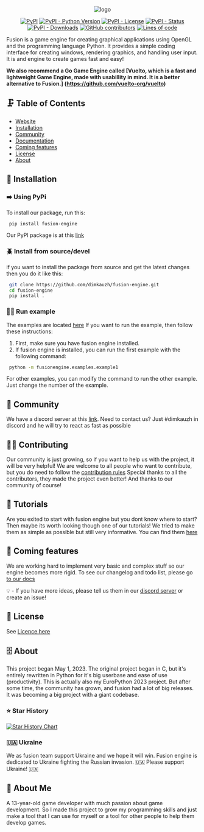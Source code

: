 <p align="center">
  <img src="icon/fusion-banner2.png" alt="logo">
</p>

<p align="center">
<a href="https://pypi.org/project/fusion-engine"><img alt="PyPI" src="https://img.shields.io/pypi/v/fusion-engine?color=blue"></a>
<a href="https://pypi.org/project/fusion-engine"><img alt="PyPI - Python Version" src="https://img.shields.io/pypi/pyversions/fusion-engine?color=blue"></a>
<a href="https://pypi.org/project/fusion-engine"><img alt="PyPI - License" src="https://img.shields.io/pypi/l/fusion-engine?color=blue"></a>
<a href="https://pypi.org/project/fusion-engine"><img alt="PyPI - Status" src="https://img.shields.io/pypi/status/fusion-engine?color=blue"></a>
<a href="https://pypi.org/project/fusion-engine"><img alt="PyPI - Downloads" src="https://img.shields.io/pypi/dm/fusion-engine?color=blue"></a>
<a href="https://github.com/fusionengine-org/fusion/graphs/contributors"><img alt="GitHub contributors" src="https://img.shields.io/github/contributors/fusionengine-org/fusion?color=blue"></a>
<a href="https://github.com/fusionengine-org/fusion"><img alt="Lines of code" src="https://www.aschey.tech/tokei/github/fusionengine-org/fusion"></a>
</p>


Fusion is a game engine for creating graphical applications using OpenGL and the programming language Python. It provides a simple coding interface for creating windows,
rendering graphics, and handling user input. It is and engine to create games fast and easy!

**We also recommend a Go Game Engine called [Vuelto, which is a fast and lightweight Game Engine, made with usabillity in mind. It is a better alternative to Fusion.] (https://github.com/vuelto-org/vuelto)**

## 🗜️ Table of Contents
- [Website](https://fusion-engine.tech/)
- [Installation](#💾-installation)
- [Community](#👥-community)
- [Documentation](<https://docs.fusion-engine.tech/>)
- [Coming features](#📯-coming-features)
- [License](#🪪-license)
- [About](#🗄️-about)


## 💾 Installation

### ➡️ Using PyPi
To install our package, run this:

```bash
 pip install fusion-engine
```

Our PyPI package is at this [link](<https://pypi.org/project/fusion-engine/>)

### 🪲 Install from source/devel
if you want to install the package from source and get the latest changes then you do it like this:

```bash
 git clone https://github.com/dimkauzh/fusion-engine.git
 cd fusion-engine
 pip install .
```

### 🏃‍♂️ Run example
The examples are located [here](https://github.com/fusionengine-org/fusion/tree/main/src/fusionengine/examples)
If you want to run the example, then follow these instructions:

1. First, make sure you have fusion engine installed.
2. If fusion engine is installed, you can run the first example with the following command:
```bash
 python -m fusionengine.examples.example1
```
For other examples, you can modify the command to run the other example. Just change the number of the example.

## 👥 Community
We have a discord server at this [link](<https://discord.gg/Smg3CK4ZMc>).
Need to contact us? Just #dimkauzh in discord and he will try to react as fast as possible

## 💁‍♂️ Contributing
Our community is just growing, so if you want to help us with the project,
it will be very helpful! We are welcome to all people who want to contribute, but you do need to follow the [contribution rules](CONTRIBUTING.md)
Special thanks to all the contributors, they made the project even better!
And thanks to our community of course!

## 🥎 Tutorials
Are you exited to start with fusion engine but you dont know where to start? Then maybe its worth looking though one of our tutorials! We tried to make them as simple as possible but still very informative. You can find them [here](<https://docs.fusion-engine.tech/>)


## 📯 Coming features
We are working hard to implement very basic and complex stuff so our engine becomes more rigid. To see our changelog and todo list, please go [to our docs](<https://docs.fusion-engine.tech/>)

💡 - If you have more ideas, please tell us them in our [discord server](<https://discord.gg/Smg3CK4ZMc>) or create an issue!

## 🪪 License
See [Licence here](LICENCE.md)

## 🗄️ About
This project began May 1, 2023. The original project began in C, but it's entirely rewritten in Python for it's big userbase and ease of use (productivity). This is actually also my EuroPython 2023 project. But after some time, the community has grown, and fusion had a lot of big releases. It was becoming a big project with a giant codebase.

### ⭐ Star History
<a href="https://api.star-history.com/svg?repos=fusionengine-org/fusion&Timeline">
  <picture>
    <source media="(prefers-color-scheme: dark)" srcset="https://api.star-history.com/svg?repos=fusionengine-org/fusion&type=Timeline&theme=dark" />
    <source media="(prefers-color-scheme: light)" srcset="https://api.star-history.com/svg?repos=fusionengine-org/fusion&type=Timeline" />
    <img alt="Star History Chart" src="https://api.star-history.com/svg?repos=fusionengine-org/fusion&type=Timeline" />
  </picture>
</a>

### 🇺🇦 Ukraine
We as fusion team support Ukraine and we hope it will win. Fusion engine is dedicated to Ukraine fighting the Russian invasion.
🇺🇦 Please support Ukraine! 🇺🇦

## 🚀 About Me
A 13-year-old game developer with much passion about game development. So I made this project to grow my programming skills and just make a tool that I can use for myself or a tool for other people to help them develop games.

